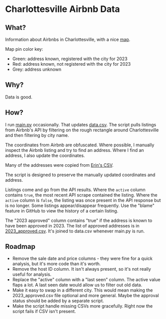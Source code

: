 # Charlottesville Airbnb Data

## What?

Information about Airbnbs in Charlottesville, with a nice [map](https://crenshaw-dev.github.io/cville-airbnbs/).

Map pin color key:
* Green: address known, registered with the city for 2023
* Red: address known, not registered with the city for 2023
* Grey: address unknown

## Why?

Data is good.

## How?

I run [main.py](main.py) occasionally. That updates [data.csv](data.csv). The script pulls listings from Airbnb's API by
filtering on the rough rectangle around Charlottesville and then filtering by city name.

The coordinates from Airbnb are obfuscated. Where possible, I manually inspect the Airbnb listing and try to find an
address. Where I find an address, I also update the coordinates.

Many of the addresses were copied from [Erin's CSV](https://github.com/erinleeryan/cville_airbnb/blob/fe5500c2c9236623e7ba0f8094731cdcd5f51811/data/cville_airbnb_locations.csv).

The script is designed to preserve the manually updated coordinates and address.

Listings come and go from the API results. Where the `active` column contains `true`, the most recent API scrape
contained the listing. Where the `active` column is `false`, the listing was once present in the API response but is no
longer. Some listings appear/disappear frequently. Use the "blame" feature in GitHub to view the history of a certain 
listing.

The "2023 approved" column contains "true" if the address is known to have been approved in 2023. The list of approved
addresses is in [2023_approved.csv](2023_approved.csv). It's joined to data.csv whenever main.py is run.

## Roadmap

* Remove the sale date and price columns - they were fine for a quick analysis, but it's more code than it's worth.
* Remove the host ID column. It isn't always present, so it's not really useful for analysis.
* Replace the "active" column with a "last seen" column. The active value flaps a lot. A last seen date would allow us
  to filter out old data.
* Make it easy to swap in a different city. This would mean making the 2023_approved.csv file optional and more general.
  Maybe the approval status should be added by a separate script.
* Make the script handle missing CSVs more gracefully. Right now the script fails if CSV isn't present.
